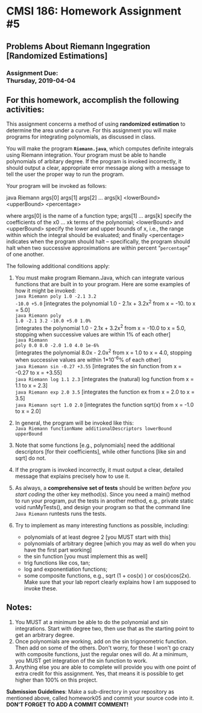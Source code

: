 
# CMSI 186: Homework Assignment #5
## Problems About Riemann Ingegration [Randomized Estimations]
### Assignment Due:<br />Thursday, 2019-04-04

## For this homework, accomplish the following activities:
This assignment concerns a method of using <strong>randomized estimation</strong> to determine the area under a curve. For this assignment you will make programs for integrating polynomials, as discussed in class.

You will make the program <strong><code>Riemann.java</code></strong>, which computes definite integrals using Riemann integration. Your program must be able to handle polynomials of arbitary degree. If the program is invoked incorrectly, it should output a clear, appropriate error message along with a message to tell the user the proper way to run the program.

Your program will be invoked as follows:

java Riemann args[0] args[1] args[2] … args[k] &lt;lowerBound&gt; &lt;upperBound&gt; &lt;percentage&gt;

where args[0] is the name of a function type; args[1] … args[k] specify the coefficients of the x0 … xk terms of the polynomial; &lt;lowerBound&gt; and &lt;upperBound&gt; specify the lower and upper bounds of x, i.e., the range within which the integral should be evaluated; and finally &lt;percentage&gt; indicates when the program should halt – specifically, the program should halt when two successive approximations are within percent <q><code>percentage</code></q> of one another.

The following additional conditions apply:

1. You must make program Riemann.Java, which can integrate various functions that are built in to your program. Here are some examples of how it might be invoked:<br />
<code>java Riemann poly 1.0 -2.1 3.2 -10.0 +5.0</code> [integrates the polynomial 1.0 - 2.1x + 3.2x<sup>2</sup> from x = -10. to x = 5.0]<br />
<code>java Riemann poly 1.0 -2.1 3.2 -10.0 +5.0 1.0%</code><br />[integrates the polynomial 1.0 - 2.1x + 3.2x<sup>2</sup> from x = -10.0 to x = 5.0, stopping when successive values are within 1% of each other]<br />
<code>java Riemann poly 0.0 8.0 -2.0 1.0 4.0 1e-6%</code><br />[integrates the polynomial 8.0x - 2.0x<sup>2</sup> from x = 1.0 to x = 4.0, stopping when successive values are within 1*10<sup>-6</sup>% of each other]<br />
<code>java Riemann sin -0.27 +3.55</code> [integrates the sin function from x = -0.27 to x = +3.55]<br />
<code>java Riemann log 1.1 2.3</code> [integrates the (natural) log function from x = 1.1 to x = 2.3]<br />
<code>java Riemann exp 2.0 3.5</code> [integrates the function ex from x = 2.0 to x = 3.5]<br />
<code>java Riemann sqrt 1.0 2.0</code> [integrates the function sqrt(x) from x = -1.0 to x = 2.0]<br />

1. In general, the program will be invoked like this:<br />
<code>Java Riemann functionName additionalDescriptors lowerBound upperBound</code>

1. Note that some functions [e.g., polynomials] need the additional descriptors [for their coefficients], while other functions [like sin and sqrt] do not.
1. If the program is invoked incorrectly, it must output a clear, detailed message that explains precisely how to use it.
1. As always, a <strong>comprehensive set of tests</strong> should be written <em>before you start coding</em> the other key method(s). Since you need a main() method to run your program, put the tests in another method, e.g., private static void runMyTests(), and design your program so that the command line <code>Java Riemann</code> runtests runs the tests.
1. Try to implement as many interesting functions as possible, including:
   * polynomials of at least degree 2 [you MUST start with this]
   * polynomials of arbitrary degree [which you may as well do when you have the first part working]
   * the sin function [you must implement this as well]
   * trig functions like cos, tan;
   * log and exponentiation functions;
   * some composite functions, e.g., sqrt (1 + cos(x) ) or cos(x)cos(2x). Make sure that your lab report clearly explains how I am supposed to invoke these.
   
## Notes:

1. You MUST at a minimum be able to do the polynomial and sin integrations. Start with degree two, then use that as the starting point to get an arbitrary degree.
1. Once polynomials are working, add on the sin trigonometric function.  Then add on some of the others.  Don't worry, for these I won't go crazy with composite functions, just the regular ones will do. At a minimum, you MUST get integration of the sin function to work.
1. Anything else you are able to complete will provide you with one point of extra credit for this assignment. Yes, that means it is possible to get higher than 100% on this project.

**Submission Guidelines**: Make a sub-directory in your repository as mentioned above, called homework05 and commit your source code into it. <strong>DON'T FORGET TO ADD A COMMIT COMMENT!</strong>

